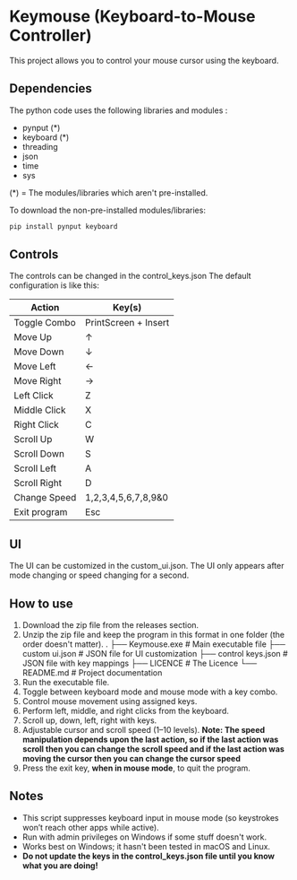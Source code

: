 # Keymouse (Keyboard-to-Mouse Controller)

This project allows you to control your mouse cursor using the keyboard.

## Dependencies
The python code uses the following libraries and modules :
- pynput (*)
- keyboard (*)
- threading
- json
- time
- sys

(*) = The modules/libraries which aren't pre-installed.

To download the non-pre-installed modules/libraries:
```bash
pip install pynput keyboard
```

## Controls

The controls can be changed in the control_keys.json
The default configuration is like this:

| Action       | Key(s)               |
|--------------|----------------------|
| Toggle Combo | PrintScreen + Insert |
| Move Up      | ↑                    |
| Move Down    | ↓                    |
| Move Left    | ←                    |
| Move Right   | →                    |
| Left Click   | Z                    |
| Middle Click | X                    |
| Right Click  | C                    |
| Scroll Up    | W                    |
| Scroll Down  | S                    |
| Scroll Left  | A                    |
| Scroll Right | D                    |
| Change Speed | 1,2,3,4,5,6,7,8,9&0  |
| Exit program | Esc                  |


## UI

The UI can be customized in the custom_ui.json.
The UI only appears after mode changing or speed changing for a second.


## How to use

1. Download the zip file from the releases section.
2. Unzip the zip file and keep the program in this format in one folder (the order doesn't matter).
.
├── Keymouse.exe         # Main executable file
├── custom ui.json       # JSON file for UI customization
├── control keys.json    # JSON file with key mappings
├── LICENCE              # The Licence
└── README.md            # Project documentation
3. Run the executable file.
4. Toggle between keyboard mode and mouse mode with a key combo.
5. Control mouse movement using assigned keys.
6. Perform left, middle, and right clicks from the keyboard.
7. Scroll up, down, left, right with keys.
8. Adjustable cursor and scroll speed (1–10 levels).
   **Note: The speed manipulation depends upon the last action, so if the last action was scroll then you can change the scroll speed and if the last action was moving the cursor then you can change the cursor speed**
9. Press the exit key, **when in mouse mode**, to quit the program.

## Notes

- This script suppresses keyboard input in mouse mode (so keystrokes won’t reach other apps while active).
- Run with admin privileges on Windows if some stuff doesn't work.
- Works best on Windows; it hasn't been tested in macOS and Linux.
- **Do not update the keys in the control_keys.json file until you know what you are doing!**
